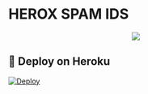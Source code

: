 # HEROX SPAM IDS

<p align="center">
  <img src="https://te.legra.ph/file/da853f68f9f96368582fc.jpg">
</p>

## 🚀 Deploy on Heroku 
[![Deploy](https://www.herokucdn.com/deploy/button.svg)](https://heroku.com/deploy?template=https://github.com/BEING-HEROX/HEROX-SPAM)
